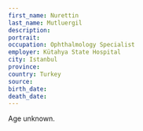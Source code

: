```yaml
---
first_name: Nurettin
last_name: Mutluergil
description: 
portrait: 
occupation: Ophthalmology Specialist
employer: Kütahya State Hospital
city: Istanbul
province: 
country: Turkey
source: 
birth_date: 
death_date: 
---
```


Age unknown.